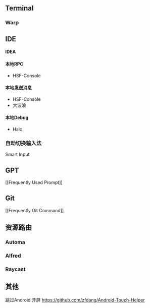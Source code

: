## Terminal
### Warp

## IDE
#### IDEA
#### 本地RPC
- HSF-Console
#### 本地发送消息
- HSF-Console
- 大波浪
#### 本地Debug
- Halo

### 自动切换输入法
Smart Input

## GPT
[[Frequently Used Prompt]]

## Git
[[Frequently Git Command]]

## 资源路由
### Automa
### Alfred
### Raycast

## 其他
跳过Android 开屏
https://github.com/zfdang/Android-Touch-Helper
